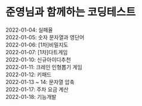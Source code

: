 준영님과 함께하는 코딩테스트
=

2022-01-04: 실패율<br>
2022-01-05: 숫자 문자열과 영단어<br>
2022-01-06: [1차]비밀지도   
2022-01-07: [1차]다트게임   
2022-01-10: 신규아이디추천  
2022-01-11: 크레인 인형뽑기 게임   
2022-01-12: 키패드   
2022-01-13 ~ 14: 문자열 압축  
2022-01-17: 주차 요금 계산  
2022-01-18: 기능개발

